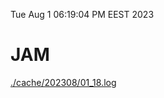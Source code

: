 Tue Aug  1 06:19:04 PM EEST 2023
# JAM
<a href='./cache/202308/01_18.log'>./cache/202308/01_18.log</a>
